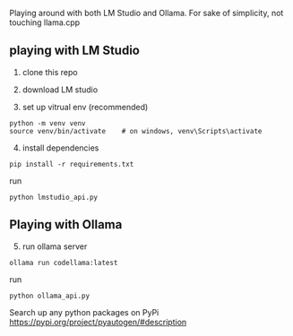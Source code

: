 Playing around with both LM Studio and Ollama.
For sake of simplicity, not touching llama.cpp

## playing with LM Studio

1. clone this repo

2. download LM studio

3. set up vitrual env (recommended)

```
python -m venv venv
source venv/bin/activate    # on windows, venv\Scripts\activate
```

4. install dependencies

```
pip install -r requirements.txt
```

run
```
python lmstudio_api.py
```

## Playing with Ollama

5. run ollama server

```
ollama run codellama:latest
```

run
```
python ollama_api.py
```


Search up any python packages on PyPi
https://pypi.org/project/pyautogen/#description


